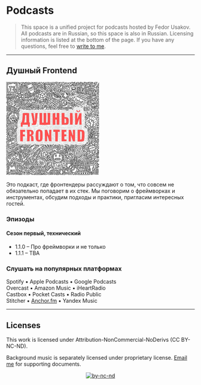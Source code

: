 # Podcasts

> This space is a unified project for podcasts hosted by Fedor Usakov. All podcasts are in Russian, so this space is also in Russian.
> Licensing information is listed at the bottom of the page.
> If you have any questions, feel free to [write to me](mailto:podcast@usakov.dev).

---

## Душный Frontend

<img src="./assets/Душный_Frontend.png" style="height: 248px; width:248px;"/>

Это подкаст, где фронтендеры рассуждают о том, что совсем не обязательно попадает в их стек. Мы поговорим о фреймворках и инструментах, обсудим подходы и практики, пригласим интересных гостей.

### Эпизоды

#### Сезон первый, технический

- 1.1.0 – Про фреймворки и не только
- 1.1.1 – TBA

### Слушать на популярных платформах

Spotify ▪ Apple Podcasts ▪ Google Podcasts \
Overcast ▪ Amazon Music ▪ iHeartRadio \
Castbox ▪ Pocket Casts ▪ Radio Public \
Stitcher ▪ [Anchor.fm](https://anchor.fm/frontend) ▪ Yandex Music

---

## Licenses

This work is licensed under Attribution-NonCommercial-NoDerivs (CC BY-NC-ND).

Background music is separately licensed under proprietary license. [Email me](mailto:podcast@usakov.dev?subject=Licensing%20documents) for supporting documents.

<div align="center">

<a href="http://creativecommons.org/licenses/by-nc-nd/4.0/">![by-nc-nd](https://mirrors.creativecommons.org/presskit/buttons/88x31/svg/by-nc-nd.svg)</a>

</div>
